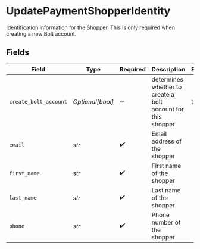 # UpdatePaymentShopperIdentity

Identification information for the Shopper. This is only required when creating a new Bolt account.


## Fields

| Field                                                        | Type                                                         | Required                                                     | Description                                                  | Example                                                      |
| ------------------------------------------------------------ | ------------------------------------------------------------ | ------------------------------------------------------------ | ------------------------------------------------------------ | ------------------------------------------------------------ |
| `create_bolt_account`                                        | *Optional[bool]*                                             | :heavy_minus_sign:                                           | determines whether to create a bolt account for this shopper | true                                                         |
| `email`                                                      | *str*                                                        | :heavy_check_mark:                                           | Email address of the shopper                                 |                                                              |
| `first_name`                                                 | *str*                                                        | :heavy_check_mark:                                           | First name of the shopper                                    |                                                              |
| `last_name`                                                  | *str*                                                        | :heavy_check_mark:                                           | Last name of the shopper                                     |                                                              |
| `phone`                                                      | *str*                                                        | :heavy_check_mark:                                           | Phone number of the shopper                                  |                                                              |
